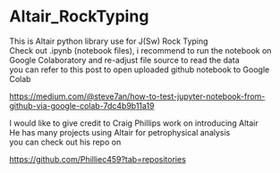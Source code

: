 # Altair_RockTyping

This is Altair python library use for J(Sw) Rock Typing <br>
Check out .ipynb (notebook files), i recommend to run the notebook on Google Colaboratory and re-adjust file source to read the data <br>
you can refer to this post to open uploaded github notebook to Google Colab

https://medium.com/@steve7an/how-to-test-jupyter-notebook-from-github-via-google-colab-7dc4b9b11a19

I would like to give credit to Craig Phillips work on introducing Altair <br>
He has many projects using Altair for petrophysical analysis <br>
you can check out his repo on

https://github.com/Philliec459?tab=repositories
